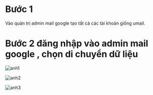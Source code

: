 # Bước 1

Vào quản trị admin mail google tạo tất cả các tài khoản giống umail.

# Bước 2 đăng nhập vào admin mail google , chọn di chuyển dữ liệu

![anh1](https://image.prntscr.com/image/m4lzkyzoRYyVDc9XM9v7zw.png)

![anh2](https://image.prntscr.com/image/J-XTrMGFSZu0qHPGaZOleg.png)

![anh3](https://image.prntscr.com/image/ZnJmK4gLQwOdHC0-sxt2jA.png)